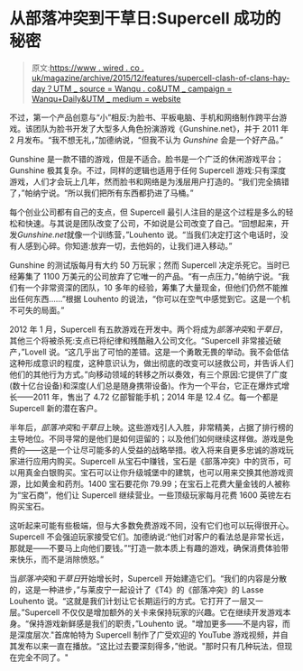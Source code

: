 # 从部落冲突到干草日:Supercell 成功的秘密

> 原文:[https://www . wired . co . uk/magazine/archive/2015/12/features/supercell-clash-of-clans-hay-day？UTM _ source = Wanqu . co&UTM _ campaign = Wanqu+Daily&UTM _ medium = website](https://www.wired.co.uk/magazine/archive/2015/12/features/supercell-clash-of-clans-hay-day?utm_source=wanqu.co&utm_campaign=Wanqu+Daily&utm_medium=website)

不过，第一个产品创意与“小”相反:为脸书、平板电脑、手机和网络制作跨平台游戏。该团队为脸书开发了大型多人角色扮演游戏《Gunshine.net》，并于 2011 年 2 月发布。“我不想无礼，”加德纳说，“但我不认为 *Gunshine* 会是一个好产品。”

Gunshine 是一款不错的游戏，但是不适合。脸书是一个广泛的休闲游戏平台；Gunshine 极其复杂。不过，同样的逻辑也适用于任何 Supercell 游戏:只有深度游戏，人们才会玩上几年，然而脸书和网络是为浅层用户打造的。“我们完全搞错了，”帕纳宁说。“所以我们把所有东西都扔进了马桶。”

每个创业公司都有自己的支点，但 Supercell 最引人注目的是这个过程是多么的轻松和快速。与其说是团队改变了公司，不如说是公司改变了自己。“回想起来，开发*Gunshine.net*就像一个训练营，”Louhento 说。“当我们决定打这个电话时，没有人感到心碎。你知道:放弃一切，去他妈的，让我们进入移动。”

Gunshine 的测试版每月有大约 50 万玩家；然而 Supercell 决定杀死它。当时已经筹集了 1100 万美元的公司放弃了它唯一的产品。“有一点压力，”帕纳宁说。“我们有一个非常资深的团队，10 多年的经验，筹集了大量现金，但他们仍然不能推出任何东西……”根据 Louhento 的说法，“你可以在空气中感觉到它。这是一个机不可失的局面。”

2012 年 1 月，Supercell 有五款游戏在开发中。两个将成为*部落冲突*和*干草日*，其他三个将被杀死:支点已将纪律和残酷融入公司文化。“Supercell 非常接近破产，”Lovell 说。“这几乎出了可怕的差错。这是一个勇敢无畏的举动。我不会低估这种形成意识的程度，这种意识认为，做出彻底的改变可以拯救公司，并告诉人们他们的其他行为方式。”向移动领域的转移之所以奏效，有三个原因:它提供了广度(数十亿台设备)和深度(人们总是随身携带设备)。作为一个平台，它正在爆炸式增长——2011 年，售出了 4.72 亿部智能手机；2014 年是 12.4 亿。每一个都是 Supercell 新的潜在客户。

半年后，*部落冲突*和*干草日*上映。这些游戏引人入胜，非常精美，占据了排行榜的主导地位。不同寻常的是他们是如何逗留的；以及他们如何继续这样做。游戏是免费的——这是一个让尽可能多的人受益的战略举措。收入将来自更多忠诚的游戏玩家进行应用内购买。Supercell 从宝石中赚钱，宝石是《部落冲突》中的货币，可以用真金白银购买。宝石可以让你升级城堡中的建筑，也可以用来交换其他游戏资源，比如黄金和药剂。1400 宝石要花你 79.99；在宝石上花费大量金钱的人被称为“宝石商”，他们让 Supercell 继续营业。一些顶级玩家每月花费 1600 英镑左右购买宝石。

这听起来可能有些极端，但与大多数免费游戏不同，没有它们也可以玩得很开心。Supercell 不会强迫玩家接受它们。加德纳说:“他们对客户的看法总是非常长远，那就是——不要马上向他们要钱。”“打造一款本质上有趣的游戏，确保消费体验带来快乐，而不是消除愤怒。”

当*部落冲突*和*干草日*开始增长时，Supercell 开始建造它们。“我们的内容是分散的，这是一种进步，”与莱皮宁一起设计了《T4》的《部落冲突》的 Lasse Louhento 说。“这就是我们计划让它长期运行的方式。它打开了一层又一层。”Supercell 不仅仅是增加额外的关卡来保持玩家的兴趣。它在继续开发游戏本身。“保持游戏新鲜感是我们的职责，”Louhento 说。"增加更多——不是内容，而是深度层次."首席帕特为 Supercell 制作了广受欢迎的 YouTube 游戏视频，并自其发布以来一直在播放。“这比过去要深刻得多，”他说。"那时只有几种玩法，但现在完全不同了。"